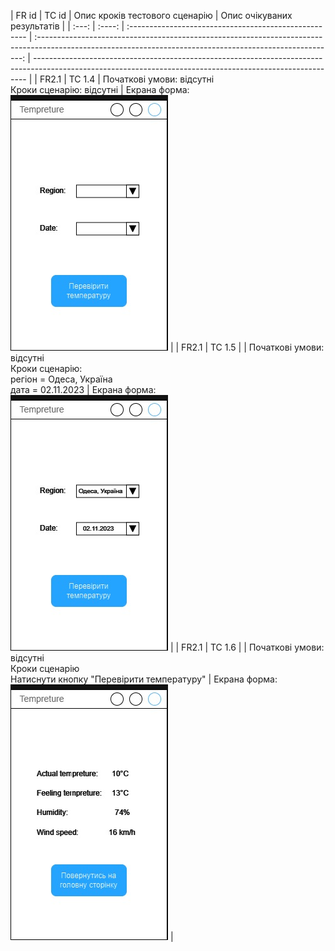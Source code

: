 | FR id | TC id  | Опис кроків тестового сценарію                        |                                                                Опис очікуваних результатів                                                                 |
| :---: | :----: | :---------------------------------------------------- | :--------------------------------------------------------------------------------------------------------------------------------------------------------: | ---------------------------------------------------------------------------------------------------------------------------------------------------------- |
| FR2.1 | TC 1.4 | Початкові умови: відсутні<br>Кроки сценарію: відсутні | Екрана форма:<br>![TC 1.4](https://github.com/oleksandrblazhko/ai-215-korchakovskij/blob/with-laboratory-work-8/2-SoftwareDesign/2.8-TestCases/TC_1.4.jpg) |
| FR2.1 | TC 1.5 |                                                       |                               Початкові умови: відсутні<br>Кроки сценарію:<br>регіон = Одеса, Україна <br>дата = 02.11.2023                                | Екрана форма:<br>![TC 1.5](https://github.com/oleksandrblazhko/ai-215-korchakovskij/blob/with-laboratory-work-8/2-SoftwareDesign/2.8-TestCases/TC_1.5.jpg) |
| FR2.1 | TC 1.6 |                                                       |                                  Початкові умови: відсутні<br>Кроки сценарію<br>Натиснути кнопку "Перевірити температуру"                                  | Екрана форма:<br>![TC 1.6](https://github.com/oleksandrblazhko/ai-215-korchakovskij/blob/with-laboratory-work-8/2-SoftwareDesign/2.8-TestCases/TC_1.6.jpg) |
